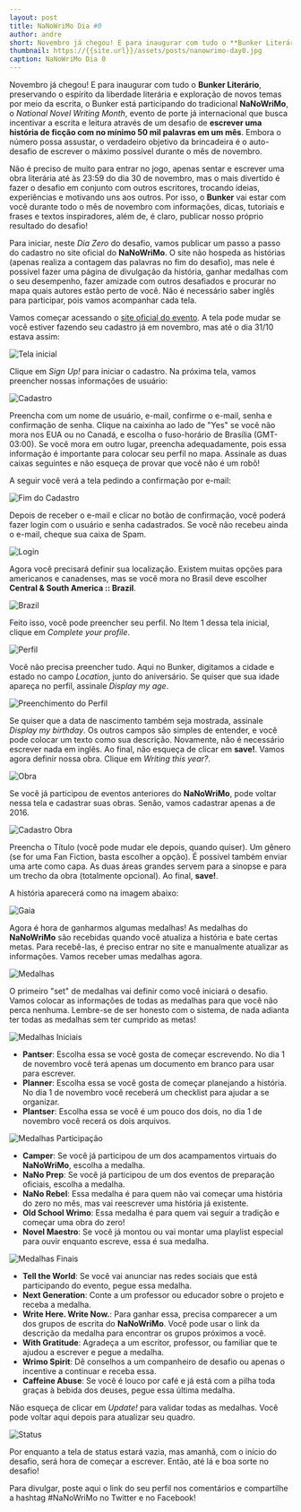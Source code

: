 ```yaml
---
layout: post
title: NaNoWriMo Dia #0
author: andre
short: Novembro já chegou! E para inaugurar com tudo o **Bunker Literário**, preservando o espírito da liberdade literária e exploração de novos temas por meio da escrita, o Bunker está participando do tradicional **NaNoWriMo**, o *National Novel Writing Month*, evento de porte já internacional que busca incentivar a escrita e leitura através de um desafio de **escrever uma história de ficção com no mínimo 50 mil palavras em um mês**. Embora o número possa assustar, o verdadeiro objetivo da brincadeira é o auto-desafio de escrever o máximo possível durante o mês de novembro.
thumbnail: https://{{site.url}}/assets/posts/nanowrimo-day0.jpg
caption: NaNoWriMo Dia 0
---
```


Novembro já chegou! E para inaugurar com tudo o **Bunker Literário**, preservando o espírito da liberdade literária e exploração de novos temas por meio da escrita, o Bunker está participando do tradicional **NaNoWriMo**, o *National Novel Writing Month*, evento de porte já internacional que busca incentivar a escrita e leitura através de um desafio de **escrever uma história de ficção com no mínimo 50 mil palavras em um mês**. Embora o número possa assustar, o verdadeiro objetivo da brincadeira é o auto-desafio de escrever o máximo possível durante o mês de novembro.

Não é preciso de muito para entrar no jogo, apenas sentar e escrever uma obra literária até às 23:59 do dia 30 de novembro, mas o mais divertido é fazer o desafio em conjunto com outros escritores, trocando ideias, experiências e motivando uns aos outros. Por isso, o **Bunker** vai estar com você durante todo o mês de novembro com informações, dicas, tutoriais e frases e textos inspiradores, além de, é claro, publicar nosso próprio resultado do desafio!

Para iniciar, neste *Dia Zero* do desafio, vamos publicar um passo a passo do cadastro no site oficial do **NaNoWriMo**. O site não hospeda as histórias (apenas realiza a contagem das palavras no fim do desafio), mas nele é possível fazer uma página de divulgação da história, ganhar medalhas com o seu desempenho, fazer amizade com outros desafiados e procurar no mapa quais autores estão perto de você. Não é necessário saber inglês para participar, pois vamos acompanhar cada tela.

Vamos começar acessando o [site oficial do evento](https://nanowrimo.org). A tela pode mudar se você estiver fazendo seu cadastro já em novembro, mas até o dia 31/10 estava assim:

![Tela inicial](https://{{site.url}}/assets/nanowrimo-day0-telainicial.png)

Clique em *Sign Up!* para iniciar o cadastro. Na próxima tela, vamos preencher nossas informações de usuário:

![Cadastro](https://{{site.url}}/assets/nanowrimo-day0-cadastro.png)

Preencha com um nome de usuário, e-mail, confirme o e-mail, senha e confirmação de senha. Clique na caixinha ao lado de "Yes" se você não mora nos EUA ou no Canadá, e escolha o fuso-horário de Brasília (GMT-03:00). Se você mora em outro lugar, preencha adequadamente, pois essa informação é importante para colocar seu perfil no mapa. Assinale as duas caixas seguintes e não esqueça de provar que você não é um robô!

A seguir você verá a tela pedindo a confirmação por e-mail:

![Fim do Cadastro](https://{{site.url}}/assets/nanowrimo-day0-fim-cadastro.png)

Depois de receber o e-mail e clicar no botão de confirmação, você poderá fazer login com o usuário e senha cadastrados. Se você não recebeu ainda o e-mail, cheque sua caixa de Spam.

![Login](https://{{site.url}}/assets/nanowrimo-day0-login.png)

Agora você precisará definir sua localização. Existem muitas opções para americanos e canadenses, mas se você mora no Brasil deve escolher **Central & South America :: Brazil**. 

![Brazil](https://{{site.url}}/assets/nanowrimo-day0-brazil.png)

Feito isso, você pode preencher seu perfil. No Item 1 dessa tela inicial, clique em *Complete your profile*.

![Perfil](https://{{site.url}}/assets/nanowrimo-day0-perfil.png)

Você não precisa preencher tudo. Aqui no Bunker, digitamos a cidade e estado no campo *Location*, junto do aniversário. Se quiser que sua idade apareça no perfil, assinale *Display my age*. 

![Preenchimento do Perfil](https://{{site.url}}/assets/nanowrimo-day0-perfil2.png)

Se quiser que a data de nascimento também seja mostrada, assinale *Display my birthday*. Os outros campos são simples de entender, e você pode colocar um texto como sua descrição. Novamente, não é necessário escrever nada em inglês. Ao final, não esqueça de clicar em **save!**. Vamos agora definir nossa obra. Clique em *Writing this year?*.

![Obra](https://{{site.url}}/assets/nanowrimo-day0-obra.png)

Se você já participou de eventos anteriores do **NaNoWriMo**, pode voltar nessa tela e cadastrar suas obras. Senão, vamos cadastrar apenas a de 2016. 

![Cadastro Obra](https://{{site.url}}/assets/nanowrimo-day0-cadastro-obra.png)

Preencha o Título (você pode mudar ele depois, quando quiser). Um gênero (se for uma Fan Fiction, basta escolher a opção). É possível também enviar uma arte como capa. As duas áreas grandes servem para a sinopse e para um trecho da obra (totalmente opcional). Ao final, **save!**.

A história aparecerá como na imagem abaixo:

![Gaia](https://{{site.url}}/assets/nanowrimo-day0-gaia.png)

Agora é hora de ganharmos algumas medalhas! As medalhas do **NaNoWriMo** são recebidas quando você atualiza a história e bate certas metas. Para recebê-las, é preciso entrar no site e manualmente atualizar as informações. Vamos receber umas medalhas agora.

![Medalhas](https://{{site.url}}/assets/nanowrimo-day0-medalhas.png)

O primeiro "set" de medalhas vai definir como você iniciará o desafio. Vamos colocar as informações de todas as medalhas para que você não perca nenhuma. Lembre-se de ser honesto com o sistema, de nada adianta ter todas as medalhas sem ter cumprido as metas!

![Medalhas Iniciais](https://{{site.url}}/assets/nanowrimo-day0-medalhas2.png)

- **Pantser**: Escolha essa se você gosta de começar escrevendo. No dia 1 de novembro você terá apenas um documento em branco para usar para escrever.
- **Planner**: Escolha essa se você gosta de começar planejando a história. No dia 1 de novembro você receberá um checklist para ajudar a se organizar.
- **Plantser**: Escolha essa se você é um pouco dos dois, no dia 1 de novembro você recerá os dois arquivos.

![Medalhas Participação](https://{{site.url}}/assets/nanowrimo-day0-medalhas3.png)

- **Camper**: Se você já participou de um dos acampamentos virtuais do **NaNoWriMo**, escolha a medalha.
- **NaNo Prep**: Se você já participou de um dos eventos de preparação oficiais, escolha a medalha.
- **NaNo Rebel**: Essa medalha é para quem não vai começar uma história do zero no mês, mas vai reescrever uma história já existente.
- **Old School Wrimo**: Essa medalha é para quem vai seguir a tradição e começar uma obra do zero!
- **Novel Maestro**: Se você já montou ou vai montar uma playlist especial para ouvir enquanto escreve, essa é sua medalha.

![Medalhas Finais](https://{{site.url}}/assets/nanowrimo-day0-medalhas4.png)

- **Tell the World**: Se você vai anunciar nas redes sociais que está participando do evento, pegue essa medalha.
- **Next Generation**: Conte a um professor ou educador sobre o projeto e receba a medalha.
- **Write Here. Write Now.**: Para ganhar essa, precisa comparecer a um dos grupos de escrita do **NaNoWriMo**. Você pode usar o link da descrição da medalha para encontrar os grupos próximos a você.
- **With Gratitude**: Agradeça a um escritor, professor, ou familiar que te ajudou a escrever e pegue a medalha.
- **Wrimo Spirit**: Dê conselhos a um companheiro de desafio ou apenas o incentive a continuar e receba essa.
- **Caffeine Abuse**: Se você é louco por café e já está com a pilha toda graças à bebida dos deuses, pegue essa última medalha.

Não esqueça de clicar em *Update!* para validar todas as medalhas. Você pode voltar aqui depois para atualizar seu quadro.

![Status](https://{{site.url}}/assets/nanowrimo-day0-status.png)

Por enquanto a tela de status estará vazia, mas amanhã, com o início do desafio, será hora de começar a escrever. Então, até lá e boa sorte no desafio!

Para divulgar, poste aqui o link do seu perfil nos comentários e compartilhe a hashtag #NaNoWriMo no Twitter e no Facebook!
